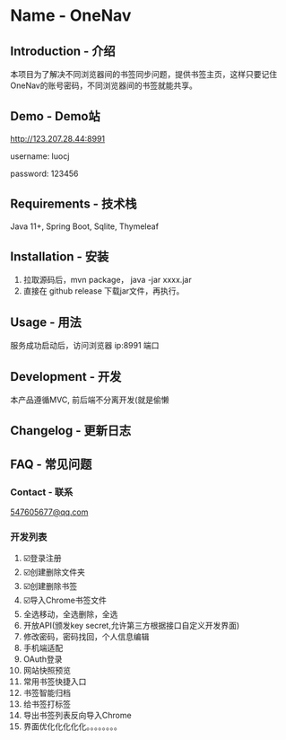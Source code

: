 # Name - OneNav

## Introduction - 介绍
本项目为了解决不同浏览器间的书签同步问题，提供书签主页，这样只要记住OneNav的账号密码，不同浏览器间的书签就能共享。


## Demo - Demo站

http://123.207.28.44:8991

username: luocj

password: 123456

## Requirements - 技术栈

Java 11+, Spring Boot, Sqlite, Thymeleaf

## Installation - 安装

1. 拉取源码后，mvn package， java -jar xxxx.jar
2. 直接在 github release 下载jar文件，再执行。
## Usage - 用法

服务成功启动后，访问浏览器 ip:8991 端口

## Development - 开发

本产品遵循MVC, 前后端不分离开发(就是偷懒

## Changelog - 更新日志



## FAQ - 常见问题

### Contact - 联系

547605677@qq.com

### 开发列表
1. ☑️登录注册
2. ☑️创建删除文件夹
3. ☑️创建删除书签
4. ☑️导入Chrome书签文件
5. 全选移动，全选删除，全选
6. 开放API(颁发key secret,允许第三方根据接口自定义开发界面)
7. 修改密码，密码找回，个人信息编辑
8. 手机端适配
9. OAuth登录
10. 网站快照预览
11. 常用书签快捷入口
12. 书签智能归档
13. 给书签打标签
14. 导出书签列表反向导入Chrome
15. 界面优化化化化化。。。。。。。。